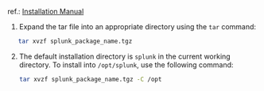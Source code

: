 ref.: [Installation Manual](https://docs.splunk.com/Documentation/Splunk/9.4.0/Installation/InstallonLinux)
1. Expand the tar file into an appropriate directory using the `tar` command:
```bash
   tar xvzf splunk_package_name.tgz
```
2. The default installation directory is `splunk` in the current working directory. To install into `/opt/splunk`, use the following command:
   ```bash
   tar xvzf splunk_package_name.tgz -C /opt
```